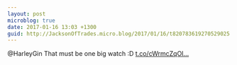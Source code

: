 ```yaml
---
layout: post
microblog: true
date: 2017-01-16 13:03 +1300
guid: http://JacksonOfTrades.micro.blog/2017/01/16/t820783619270529025.html
---
```

@HarleyGin That must be one big watch :D [t.co/cWrmcZqOI...](https://t.co/cWrmcZqOId)
